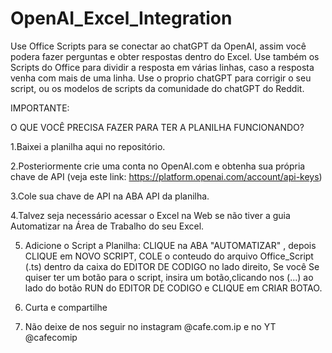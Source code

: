 # OpenAI_Excel_Integration

Use Office Scripts para se conectar ao  chatGPT da OpenAI, assim você podera fazer perguntas e obter respostas dentro do Excel. 
Use também os Scripts do Office para dividir a resposta em várias linhas, caso a resposta venha com mais de uma linha. Use o proprio chatGPT para corrigir o seu script, ou os modelos de scripts da comunidade do chatGPT do Reddit.

IMPORTANTE: 

O QUE VOCÊ PRECISA FAZER PARA TER A PLANILHA FUNCIONANDO?

1.Baixei a planilha aqui no repositório.

2.Posteriormente crie uma conta no OpenAI.com e obtenha sua própria chave de API (veja este link: https://platform.openai.com/account/api-keys)

3.Cole sua chave de API na ABA API da planilha. 

4.Talvez seja necessário acessar o Excel na Web se não tiver a guia Automatizar na Área de Trabalho do seu Excel.

5. Adicione o Script a Planilha: CLIQUE na ABA "AUTOMATIZAR" , depois CLIQUE em NOVO SCRIPT, COLE o conteudo do arquivo Office_Script (.ts) dentro da caixa do EDITOR DE CODIGO no lado direito,  Se você Se quiser ter um botão para o script, insira um botão,clicando nos (...) ao lado do botão RUN do EDITOR DE CODIGO e CLIQUE em CRIAR BOTAO.

6. Curta e compartilhe

7. Não deixe de nos seguir no instagram @cafe.com.ip e  no YT @cafecomip

